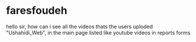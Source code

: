 faresfoudeh
===========

hello sir, how can i see all the videos thats the users uploded "Ushahidi_Web", in the main page listed like youtube videos in reports forms
